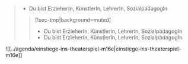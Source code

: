  
> - Du bist ErzieherIn, KünstlerIn, LehrerIn, SozialpädagogIn
>> [!sec-tmp|background=muted] 
>> - Du bist ErzieherIn, KünstlerIn, LehrerIn, SozialpädagogIn
>> - Du bist ErzieherIn, KünstlerIn, LehrerIn, SozialpädagogIn

![[../agenda/einstiege-ins-theaterspiel-m16e|einstiege-ins-theaterspiel-m16e]]